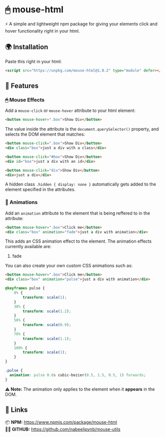 # 🖱 mouse-html

⚡ A simple and lightweight npm package for giving your elements click and hover functionality right in your html.


## 🌍 Installation

Paste this right in your html:
```html
<script src="https://unpkg.com/mouse-html@1.0.2" type="module" defer></script>
```

## 🚀 Features

### 🖱 Mouse Effects

Add a `mouse-click` or `mouse-hover` attribute to your html element:

```html
<button mouse-hover=".box">Show Div</button>
```

The value inside the attribute is the `document.querySelector()` property, and selects the DOM element that matches:

```html
<button mouse-click=".box">Show Div</button>
<div class="box">just a div with a class</div>
```

```html
<button mouse-click="#box">Show Div</button>
<div id="box">just a div with an id</div>
```

```html
<button mouse-click="div">Show Div</button>
<div>just a div</div>
```

A hidden class `.hidden { display: none }` automatically gets added to the element specified in the attributes.

### 🎉 Animations

Add an `animation` attribute to the element that is being reffered to in the attribute:

```html
<button mouse-hover=".box">Click me</button>
<div class="box" animation="fade">just a div with animation</div>
```

This adds an CSS animation effect to the element. The animation effects currently available are:<br>

1. fade

You can also create your own custom CSS animations such as:

```html
<button mouse-hover=".box">Click me</button>
<div class="box" animation="pulse">just a div with animation</div>
```

```css
@keyframes pulse {
    0% {
        transform: scale(1);
    }
    30% {
        transform: scale(1.2);
    }
    50% {
        transform: scale(0.9);
    }
    70% {
        transform: scale(1.1);
    }
    100% {
        transform: scale(1);
    }
}

.pulse {
  animation: pulse 0.6s cubic-bezier(0.5, 1.5, 0.5, 1) forwards;
}
```
⚠ **Note:** The animation only applies to the element when it **appears** in the DOM.

## 🔗 Links

📦 **NPM:** https://www.npmjs.com/package/mouse-html<br>
🐱‍👤 **GITHUB:** https://github.com/nabeelipynb/mouse-utils